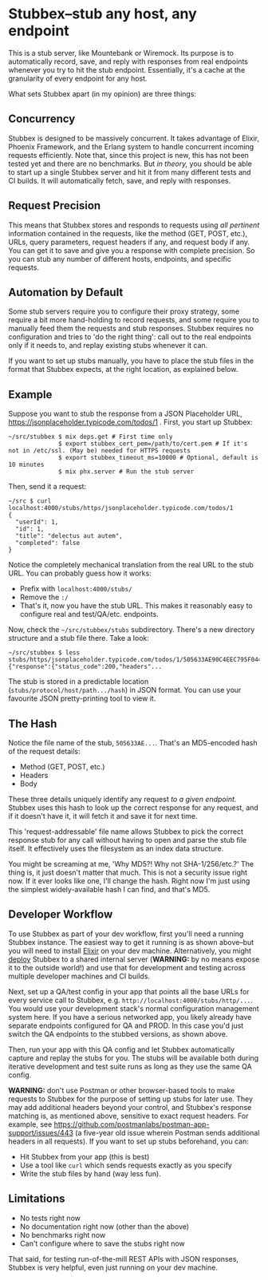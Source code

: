 # Stubbex–stub any host, any endpoint

This is a stub server, like Mountebank or Wiremock. Its purpose is to
automatically record, save, and reply with responses from real endpoints
whenever you try to hit the stub endpoint. Essentially, it's a cache at
the granularity of every endpoint for any host.

What sets Stubbex apart (in my opinion) are three things:

## Concurrency

Stubbex is designed to be massively concurrent. It takes advantage of
Elixir, Phoenix Framework, and the Erlang system to handle concurrent
incoming requests efficiently. Note that, since this project is new, this
has not been tested yet and there are no benchmarks. But _in theory,_ you
should be able to start up a single Stubbex server and hit it from many
different tests and CI builds. It will automatically fetch, save, and
reply with responses.

## Request Precision

This means that Stubbex stores and responds to requests using _all
pertinent_ information contained in the requests, like the method (GET,
POST, etc.), URLs, query parameters, request headers if any, and request
body if any. You can get it to save and give you a response with complete
precision. So you can stub any number of different hosts, endpoints, and
specific requests.

## Automation by Default

Some stub servers require you to configure their proxy strategy, some
require a bit more hand-holding to record requests, and some require you
to manually feed them the requests and stub responses. Stubbex requires
no configuration and tries to 'do the right thing': call out to the real
endpoints only if it needs to, and replay existing stubs whenever it can.

If you want to set up stubs manually, you have to place
the stub files in the format that Stubbex expects, at the right location,
as explained below.

## Example

Suppose you want to stub the response from a JSON Placeholder URL,
https://jsonplaceholder.typicode.com/todos/1 . First, you start up
Stubbex:

```
~/src/stubbex $ mix deps.get # First time only
              $ export stubbex_cert_pem=/path/to/cert.pem # If it's not in /etc/ssl. (May be) needed for HTTPS requests
              $ export stubbex_timeout_ms=10000 # Optional, default is 10 minutes
              $ mix phx.server # Run the stub server
```

Then, send it a request:

```
~/src $ curl localhost:4000/stubs/https/jsonplaceholder.typicode.com/todos/1
{
  "userId": 1,
  "id": 1,
  "title": "delectus aut autem",
  "completed": false
}
```

Notice the completely mechanical translation from the real URL to the
stub URL. You can probably guess how it works:

* Prefix with `localhost:4000/stubs/`
* Remove the `:/`
* That's it, now you have the stub URL. This makes it reasonably easy to
  configure real and test/QA/etc. endpoints.

Now, check the `~/src/stubbex/stubs` subdirectory. There's a new
directory structure and a stub file there. Take a look:

    ~/src/stubbex $ less stubs/https/jsonplaceholder.typicode.com/todos/1/505633AE90C4EEC795F044DC9BB3FE58
    {"response":{"status_code":200,"headers"...

The stub is stored in a predictable location
(`stubs/protocol/host/path.../hash`) in JSON format. You can use your
favourite JSON pretty-printing tool to view it.

## The Hash

Notice the file name of the stub, `505633AE...`. That's an MD5-encoded
hash of the request details:

* Method (GET, POST, etc.)
* Headers
* Body

These three details uniquely identify any request _to a given endpoint._
Stubbex uses this hash to look up the correct response for any request,
and if it doesn't have it, it will fetch it and save it for next time.

This 'request-addressable' file name allows Stubbex to pick the correct
response stub for any call without having to open and parse the stub file
itself. It effectively uses the filesystem as an index data structure.

You might be screaming at me, 'Why MD5?! Why not SHA-1/256/etc.?' The
thing is, it just doesn't matter that much. This is not a security issue
right now. If it ever looks like one, I'll change the hash. Right now I'm
just using the simplest widely-available hash I can find, and that's MD5.

## Developer Workflow

To use Stubbex as part of your dev workflow, first you'll need a running
Stubbex instance. The easiest way to get it running is as shown above–but
you will need to install [Elixir](https://elixir-lang.org/) on your dev
machine. Alternatively, you might
[deploy](https://hexdocs.pm/phoenix/deployment.html#content) Stubbex to a
shared internal server (**WARNING:** by no means expose it to the outside
world!) and use that for development and testing across multiple
developer machines and CI builds.

Next, set up a QA/test config in your app that points all the base URLs
for every service call to Stubbex, e.g.
`http://localhost:4000/stubs/http/...`. You would use your development
stack's normal configuration management system here. If you have a
serious networked app, you likely already have separate endpoints
configured for QA and PROD. In this case you'd just switch the QA
endpoints to the stubbed versions, as shown above.

Then, run your app with this QA config and let Stubbex automatically
capture and replay the stubs for you. The stubs will be available both
during iterative development and test suite runs as long as they use the
same QA config.

**WARNING:** don't use Postman or other browser-based tools to make
requests to Stubbex for the purpose of setting up stubs for later use.
They may add additional headers beyond your control, and Stubbex's
response matching is, as mentioned above, sensitive to exact request
headers. For example, see
https://github.com/postmanlabs/postman-app-support/issues/443 (a
five-year old issue wherein Postman sends additional headers in all
requests). If you want to set up stubs beforehand, you can:

* Hit Stubbex from your app (this is best)
* Use a tool like `curl` which sends requests exactly as you specify
* Write the stub files by hand (way less fun).

## Limitations

* No tests right now
* No documentation right now (other than the above)
* No benchmarks right now
* Can't configure where to save the stubs right now

That said, for testing run-of-the-mill REST APIs with JSON responses,
Stubbex is very helpful, even just running on your dev machine.
